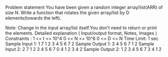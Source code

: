 Problem statement
You have been given a random integer array/list(ARR) of size N. Write a function that rotates the given array/list by D elements(towards the left).

Note:
Change in the input array/list itself.You don't need to return or print the elements.
Detailed explanation ( Input/output format, Notes, Images )
Constraints :
1 <= t <= 10^4
0 <= N <= 10^6
0 <= D <= N
Time Limit: 1 sec
Sample Input 1:
1
7
1 2 3 4 5 6 7
2
Sample Output 1:
3 4 5 6 7 1 2
Sample Input 2:
2
7
1 2 3 4 5 6 7
0
4
1 2 3 4
2
Sample Output 2:
1 2 3 4 5 6 7
3 4 1 2
